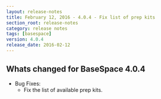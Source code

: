 ```yaml
---
layout: release-notes
title: February 12, 2016 - 4.0.4 - Fix list of prep kits
section_root: release-notes
category: release notes
tags: [basespace]
version: 4.0.4
release_date: 2016-02-12
---
```


## Whats changed for BaseSpace 4.0.4

- Bug Fixes:
	- Fix the list of available prep kits.
